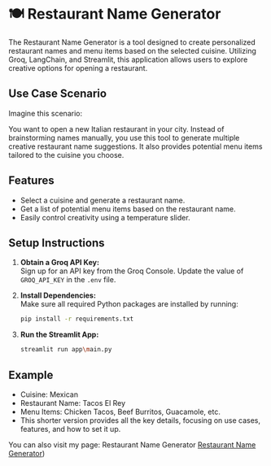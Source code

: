 # 🍽️ Restaurant Name Generator

The Restaurant Name Generator is a tool designed to create personalized restaurant names and menu items based on the selected cuisine. Utilizing Groq, LangChain, and Streamlit, this application allows users to explore creative options for opening a restaurant.

## Use Case Scenario

Imagine this scenario:

You want to open a new Italian restaurant in your city. Instead of brainstorming names manually, you use this tool to generate multiple creative restaurant name suggestions. It also provides potential menu items tailored to the cuisine you choose.

## Features

- Select a cuisine and generate a restaurant name.
- Get a list of potential menu items based on the restaurant name.
- Easily control creativity using a temperature slider.

## Setup Instructions

1. **Obtain a Groq API Key:**  
   Sign up for an API key from the Groq Console. Update the value of `GROQ_API_KEY` in the `.env` file.

2. **Install Dependencies:**  
   Make sure all required Python packages are installed by running:
   ```bash
   pip install -r requirements.txt
3. **Run the Streamlit App:**
    ```bash
    streamlit run app\main.py


## Example
* Cuisine: Mexican
* Restaurant Name: Tacos El Rey
* Menu Items: Chicken Tacos, Beef Burritos, Guacamole, etc.
* This shorter version provides all the key details, focusing on use cases, features, and how to set it up.

You can also visit my page: Restaurant Name Generator  [Restaurant Name Generator](https://restuarant-name-menu-generator.streamlit.app/))
